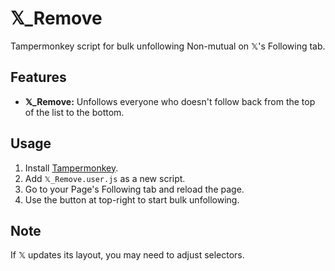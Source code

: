 # 𝕏_Remove

Tampermonkey script for bulk unfollowing Non-mutual on 𝕏's Following tab.

## Features

- **𝕏_Remove:** Unfollows everyone who doesn't follow back from the top of the list to the bottom.
  
## Usage

1. Install [Tampermonkey](https://www.tampermonkey.net/).
2. Add `𝕏_Remove.user.js` as a new script.
3. Go to your Page's Following tab and reload the page.
4. Use the button at top-right to start bulk unfollowing.

## Note

If 𝕏 updates its layout, you may need to adjust selectors.
